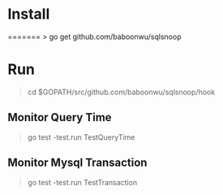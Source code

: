Install
=======

======= > go get github.com/baboonwu/sqlsnoop

Run
===

> cd $GOPATH/src/github.com/baboonwu/sqlsnoop/hook

Monitor Query Time
------------------

> go test -test.run TestQueryTime

Monitor Mysql Transaction
-------------------------

> go test -test.run TestTransaction
